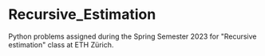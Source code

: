 # Recursive_Estimation
Python problems assigned during the Spring Semester 2023 for "Recursive estimation" class at ETH Zürich.
